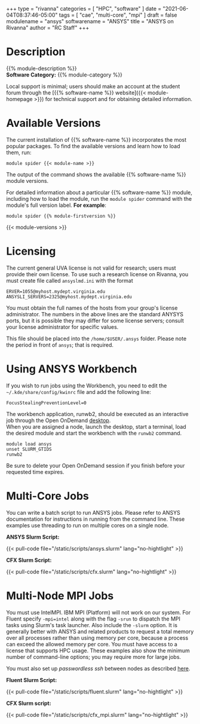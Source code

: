 +++
type = "rivanna"
categories = [
  "HPC",
  "software"
]
date = "2021-06-04T08:37:46-05:00"
tags = [
  "cae",
  "multi-core",
  "mpi"
]
draft = false
modulename = "ansys"
softwarename = "ANSYS"
title = "ANSYS on Rivanna"
author = "RC Staff"
+++

# Description
{{% module-description %}}
<br>
**Software Category:** {{% module-category %}}

Local support is minimal; users should make an account at the student forum through the [{{% software-name %}} website]({{< module-homepage >}}) for technical support and for obtaining detailed information.

# Available Versions
The current installation of {{% software-name %}} incorporates the most popular packages. To find the available versions and learn how to load them, run:

```
module spider {{< module-name >}}
```

The output of the command shows the available {{% software-name %}} module versions.

For detailed information about a particular {{% software-name %}} module, including how to load the module, run the `module spider` command with the module's full version label. __For example__:
```
module spider {{% module-firstversion %}}
```

{{< module-versions >}}
# Licensing
The current general UVA license is not valid for research; users must provide their own license.  To use such a research license on Rivanna, you must create file called `ansyslmd.ini` with the format
```no-highlight
ERVER=1055@myhost.mydept.virginia.edu
ANSYSLI_SERVERS=2325@myhost.mydept.virginia.edu
```
You must obtain the full names of the hosts from your group's license administrator.  The numbers in the above lines are the standard ANYSYS ports, but it is possible they may differ for some license servers; consult your license administrator for specific values. 

This file should be placed into the `/home/$USER/.ansys` folder.  Please note the period in front of `ansys`; that is required.

# Using ANSYS Workbench
If you wish to run jobs using the Workbench, you need to edit the `~/.kde/share/config/kwinrc` file and add the following line:
```
FocusStealingPreventionLevel=0
```

The workbench application, runwb2, should be executed as an interactive job through the Open OnDemand [desktop](/userinfo/rivanna/ood/desktop).  
When you are assigned a node, launch the desktop, start a terminal, load the desired module and start the workbench with the `runwb2` command.
```
module load ansys
unset SLURM_GTIDS
runwb2
```
Be sure to delete your Open OnDemand session if you finish before your requested time expires.

# Multi-Core Jobs
You can write a batch script to run ANSYS jobs.  Please refer to ANSYS documentation for instructions in running from the command line.  These examples use threading to run on multiple cores on a single node.

**ANSYS Slurm Script:**

{{< pull-code file="/static/scripts/ansys.slurm" lang="no-hightlight" >}}

**CFX Slurm Script:**

{{< pull-code file="/static/scripts/cfx.slurm" lang="no-hightlight" >}}

# Multi-Node MPI Jobs

You must use IntelMPI.  IBM MPI (Platform) will not work on our system.
For Fluent specify `-mpi=intel` along with the flag `-srun` to dispatch the MPI tasks using Slurm's task launcher.  Also include the `-slurm` option.  It is generally better with ANSYS and related products to request a total memory over all processes rather than using memory per core, because a process can exceed the allowed memory per core.  You must have access to a license that supports HPC usage.  These examples also show the minimum number of command-line options; you may require more for large jobs.

You must also set up _passwordless ssh_ between nodes as described [here](/userinfo/rivanna/logintools/rivanna-ssh).

**Fluent Slurm Script:**

{{< pull-code file="/static/scripts/fluent.slurm" lang="no-hightlight" >}}

**CFX Slurm script:**

{{< pull-code file="/static/scripts/cfx_mpi.slurm" lang="no-hightlight" >}}
